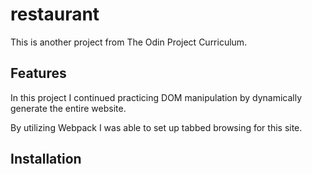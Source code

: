 # restaurant

This is another project from The Odin Project Curriculum.

Features
--------

In this project I continued practicing DOM manipulation by dynamically generate the entire website.

By utilizing Webpack I was able to set up tabbed browsing for this site.

Installation
------------
